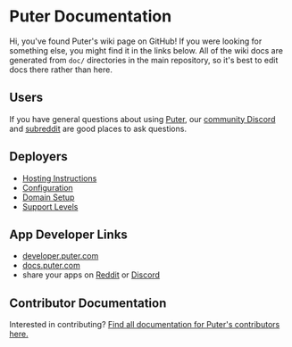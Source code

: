 # Puter Documentation

Hi, you've found Puter's wiki page on GitHub! If you were looking for
something else, you might find it in the links below.
All of the wiki docs are generated from `doc/` directories in the main
repository, so it's best to edit docs there rather than here.

## Users

If you have general questions about using [Puter](https://puter.com),
our [community Discord](https://discord.gg/PQcx7Teh8u) and
[subreddit](https://www.reddit.com/r/puter/) are good places
to ask questions.

## Deployers

- [Hosting Instructions](./self-hosters/instructions.md)
- [Configuration](./self-hosters/config.md)
- [Domain Setup](./self-hosters/domains.md)
- [Support Levels](./self-hosters/support.md)

## App Developer Links
- [developer.puter.com](https://developer.puter.com)
- [docs.puter.com](https://docs.puter.com)
- share your apps on [Reddit](https://www.reddit.com/r/puter/) or
  [Discord](https://discord.gg/PQcx7Teh8u)

## Contributor Documentation

Interested in contributing? [Find all documentation for Puter's contributors here.](./contributors/README.md)
